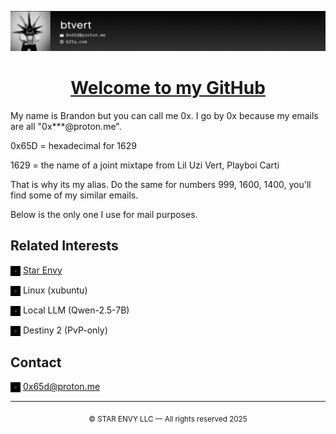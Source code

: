 <p align="center">
  <img src="images/readmebanner.png" alt="Banner" style="max-width: 100%; height: auto;" />
</p>

<h1 align="center"><u><strong>Welcome to my GitHub</strong></u></h1>

My name is Brandon but you can call me 0x. I go by 0x because my emails are all "0x***@proton.me". 

0x65D = hexadecimal for 1629

1629 = the name of a joint mixtape from Lil Uzi Vert, Playboi Carti

That is why its my alias. Do the same for numbers 999, 1600, 1400, you'll find some of my similar emails. 

Below is the only one I use for mail purposes.

## **Related Interests**

<p><img src="images/staricon.svg" width="16" style="filter: invert(100%); vertical-align: middle;" /> <a href="https://github.com/starenvy" target="_blank">Star Envy</a></p>
<p><img src="images/staricon.svg" width="16" style="filter: invert(100%); vertical-align: middle;" /> Linux (xubuntu)</p>
<p><img src="images/staricon.svg" width="16" style="filter: invert(100%); vertical-align: middle;" /> Local LLM (Qwen-2.5-7B)</p>
<p><img src="images/staricon.svg" width="16" style="filter: invert(100%); vertical-align: middle;" /> Destiny 2 (PvP-only)</p>

## **Contact**

<p>
  <img src="images/staricon.svg" width="16" style="filter: invert(100%); vertical-align: middle;" />
  <a href="mailto:0x65d@proton.me">0x65d@proton.me</a>
</p>

---

<p align="center"><sub>© STAR ENVY LLC — All rights reserved 2025</sub></p>
